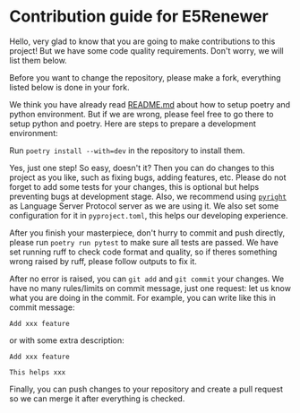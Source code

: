# Contribution guide for E5Renewer

Hello, very glad to know that you are going to make contributions to this project! But we have some code quality requirements. Don't worry, we will list them below.

Before you want to change the repository, please make a fork, everything listed below is done in your fork.

We think you have already read [README.md](README.md) about how to setup poetry and python environment.
But if we are wrong, please feel free to go there to setup python and poetry.
Here are steps to prepare a development environment:

Run `poetry install --with=dev` in the repository to install them.

Yes, just one step! So easy, doesn't it? Then you can do changes to this project as you like, such as fixing bugs, adding features, etc.
Please do not forget to add some tests for your changes, this is optional but helps preventing bugs at development stage.
Also, we recommend using [`pyright`](https://github.com/microsoft/pyright) as Language Server Protocol server as we are using it.
We also set some configuration for it in `pyproject.toml`, this helps our developing experience.

After you finish your masterpiece, don't hurry to commit and push directly, please run `poetry run pytest` to make sure all tests are passed.
We have set running ruff to check code format and quality, so if theres something wrong raised by ruff, please follow outputs to fix it.

After no error is raised, you can `git add` and `git commit` your changes.
We have no many rules/limits on commit message, just one request: let us know what you are doing in the commit.
For example, you can write like this in commit message:
```
Add xxx feature
```
or with some extra description:
```
Add xxx feature

This helps xxx
```

Finally, you can push changes to your repository and create a pull request so we can merge it after everything is checked.
